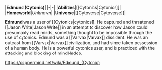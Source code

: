 |**Edmund (Cytonic)**|
|-|-|
|**Abilities**|[[Cytonics\|Cytonics]]|
|**Homeworld**|*Unknown*|
|**Universe**|[[Cytoverse\|Cytoverse]]|

**Edmund** was a user of [[Cytonics\|cytonics]].
He captured and threatened [[Jason Write\|Jason Write]] in an attempt to discover how Jason could presumably read minds, something thought to be impossible through the use of cytonics.
Edmund was a [[Varvax\|Varvax]] dissident. He was an outcast from [[Varvax\|Varvax]] civilization, and had since taken possession of a human body. He is a powerful cytonics user, and is practiced with the attacking and blocking of mindblades.



https://coppermind.net/wiki/Edmund_(Cytonic)